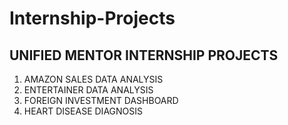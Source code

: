 # Internship-Projects
## UNIFIED MENTOR INTERNSHIP PROJECTS
1. AMAZON SALES DATA ANALYSIS
2. ENTERTAINER DATA ANALYSIS
3. FOREIGN INVESTMENT DASHBOARD
4. HEART DISEASE DIAGNOSIS
